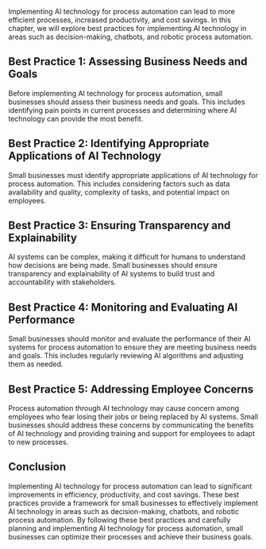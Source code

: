 
Implementing AI technology for process automation can lead to more efficient processes, increased productivity, and cost savings. In this chapter, we will explore best practices for implementing AI technology in areas such as decision-making, chatbots, and robotic process automation.

Best Practice 1: Assessing Business Needs and Goals
---------------------------------------------------

Before implementing AI technology for process automation, small businesses should assess their business needs and goals. This includes identifying pain points in current processes and determining where AI technology can provide the most benefit.

Best Practice 2: Identifying Appropriate Applications of AI Technology
----------------------------------------------------------------------

Small businesses must identify appropriate applications of AI technology for process automation. This includes considering factors such as data availability and quality, complexity of tasks, and potential impact on employees.

Best Practice 3: Ensuring Transparency and Explainability
---------------------------------------------------------

AI systems can be complex, making it difficult for humans to understand how decisions are being made. Small businesses should ensure transparency and explainability of AI systems to build trust and accountability with stakeholders.

Best Practice 4: Monitoring and Evaluating AI Performance
---------------------------------------------------------

Small businesses should monitor and evaluate the performance of their AI systems for process automation to ensure they are meeting business needs and goals. This includes regularly reviewing AI algorithms and adjusting them as needed.

Best Practice 5: Addressing Employee Concerns
---------------------------------------------

Process automation through AI technology may cause concern among employees who fear losing their jobs or being replaced by AI systems. Small businesses should address these concerns by communicating the benefits of AI technology and providing training and support for employees to adapt to new processes.

Conclusion
----------

Implementing AI technology for process automation can lead to significant improvements in efficiency, productivity, and cost savings. These best practices provide a framework for small businesses to effectively implement AI technology in areas such as decision-making, chatbots, and robotic process automation. By following these best practices and carefully planning and implementing AI technology for process automation, small businesses can optimize their processes and achieve their business goals.
